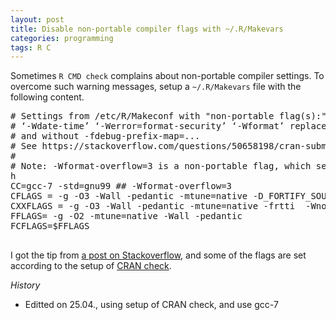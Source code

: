```yaml
---
layout: post
title: Disable non-portable compiler flags with ~/.R/Makevars
categories: programming
tags: R C
---
```


Sometimes `R CMD check` complains about non-portable compiler settings. To overcome such warning messages, setup a `~/.R/Makevars` file with the following content.

<pre>
# Settings from /etc/R/Makeconf with "non-portable flag(s):"
# ‘-Wdate-time’ ‘-Werror=format-security’ ‘-Wformat’ replaced by -Wall -pedantic
# and without -fdebug-prefix-map=... 
# See https://stackoverflow.com/questions/50658198/cran-submission-r-cmd-check-warning-compilation-flags-used
#
# Note: -Wformat-overflow=3 is a non-portable flag, which seems to be used by CRAN check thoug
h
CC=gcc-7 -std=gnu99 ## -Wformat-overflow=3
CFLAGS = -g -O3 -Wall -pedantic -mtune=native -D_FORTIFY_SOURCE=2 $(LTO)
CXXFLAGS = -g -O3 -Wall -pedantic -mtune=native -frtti  -Wno-ignored-attributes -Wno-deprecated-declarations -D_FORTIFY_SOURCE=2 $(LTO)
FFLAGS= -g -O2 -mtune=native -Wall -pedantic
FCFLAGS=$FFLAGS

</pre>

I got the tip from [a post on Stackoverflow](https://stackoverflow.com/questions/50658198/cran-submission-r-cmd-check-warning-compilation-flags-used), and some of the flags are set according to the setup of [CRAN check](https://cran.r-project.org/web/checks/check_flavors.html).

*History*
* Editted on 25.04., using setup of CRAN check, and use gcc-7
